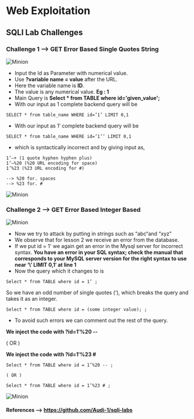 # Web Exploitation

## SQLI Lab Challenges

### Challenge 1 --> GET Error Based Single Quotes String

![Minion](https://github.com/abhishekabi2002/Bi0s/blob/master/Web%20Exploitation/Assets/1.jpeg?raw=true)

- Input the Id as Parameter with numerical value.
- Use **\?variable name = value** after the URL.
- Here the variable name is **ID**.
- The value is any numerical value. **Eg : 1**
- Main Query is **Select * from TABLE where id='given_value';**
- With our input as 1 complete backend query will be 
```
SELECT * from table_name WHERE id=’1’ LIMIT 0,1
```

- With our input as 1’ complete backend query will be 
 ```
SELECT * from table_name WHERE id=’1’’ LIMIT 0,1
```
- which is syntactically incorrect and by giving input as, 

```
1’–+ (1 quote hyphen hyphen plus)
1’–%20 (%20 URL encoding for space)
1’%23 (%23 URL encoding for #)

--> %20 for. spaces  
--> %23 for. #
```

![Minion](https://github.com/abhishekabi2002/Bi0s/blob/master/Web%20Exploitation/Assets/2.jpeg?raw=true)

### Challenge 2 --> GET Error Based Integer Based

![Minion](https://github.com/abhishekabi2002/Bi0s/blob/master/Web%20Exploitation/Assets/3.jpeg?raw=true)

- Now we try to attack by putting in strings such as “abc“and “xyz” 
- We observe that for lesson 2 we receive an error from the database. 
- If we put id = 1' we again get an error in the Mysql server for incorrect syntax.  **You have an error in your SQL syntax; check the manual that corresponds to your MySQL server version for the right syntax to use near ‘\’ LIMIT 0,1′ at line 1**
- Now the query which it changes to is

```
Select * from TABLE where id = 1’ ;
```
So we have an odd number of single quotes (‘), which breaks the query and takes it as an integer.

```
Select * from TABLE where id = (some integer value); ;
```

- To avoid such errors we can comment out the rest of the query.

**We inject the code with ?id=1′%20 --** 

( OR )

**We inject the code with ?id=1′%23 #** 

```
Select * from TABLE where id = 1’%20 -- ;

( OR )

Select * from TABLE where id = 1’%23 # ;
```

![Minion](https://github.com/abhishekabi2002/Bi0s/blob/master/Web%20Exploitation/Assets/4.jpeg?raw=true)

#### References --> https://github.com/Audi-1/sqli-labs
